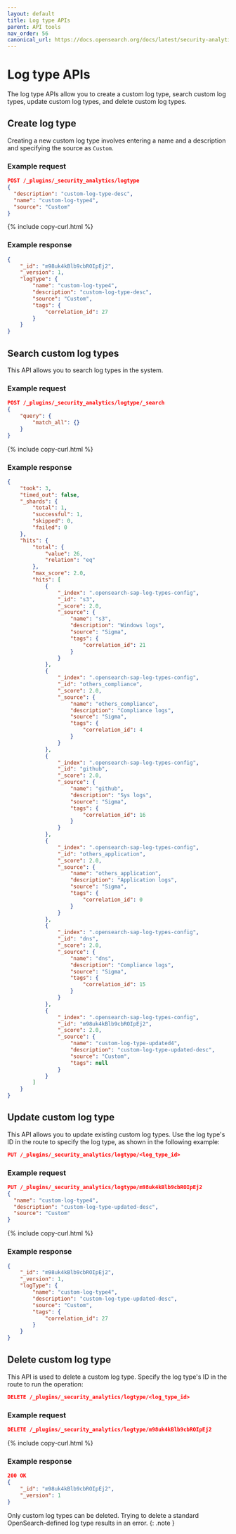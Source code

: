 ```yaml
---
layout: default
title: Log type APIs
parent: API tools
nav_order: 56
canonical_url: https://docs.opensearch.org/docs/latest/security-analytics/api-tools/log-type-api/
---
```


# Log type APIs

The log type APIs allow you to create a custom log type, search custom log types, update custom log types, and delete custom log types.


## Create log type

Creating a new custom log type involves entering a name and a description and specifying the source as `Custom`.


### Example request

```json
POST /_plugins/_security_analytics/logtype
{
  "description": "custom-log-type-desc",
  "name": "custom-log-type4",
  "source": "Custom"
}
```
{% include copy-curl.html %}


### Example response

```json
{
    "_id": "m98uk4kBlb9cbROIpEj2",
    "_version": 1,
    "logType": {
        "name": "custom-log-type4",
        "description": "custom-log-type-desc",
        "source": "Custom",
        "tags": {
            "correlation_id": 27
        }
    }
}
```


## Search custom log types

This API allows you to search log types in the system.


### Example request

```json
POST /_plugins/_security_analytics/logtype/_search
{
    "query": {
        "match_all": {}
    }
}
```
{% include copy-curl.html %}


### Example response

```json
{
    "took": 3,
    "timed_out": false,
    "_shards": {
        "total": 1,
        "successful": 1,
        "skipped": 0,
        "failed": 0
    },
    "hits": {
        "total": {
            "value": 26,
            "relation": "eq"
        },
        "max_score": 2.0,
        "hits": [
            {
                "_index": ".opensearch-sap-log-types-config",
                "_id": "s3",
                "_score": 2.0,
                "_source": {
                    "name": "s3",
                    "description": "Windows logs",
                    "source": "Sigma",
                    "tags": {
                        "correlation_id": 21
                    }
                }
            },
            {
                "_index": ".opensearch-sap-log-types-config",
                "_id": "others_compliance",
                "_score": 2.0,
                "_source": {
                    "name": "others_compliance",
                    "description": "Compliance logs",
                    "source": "Sigma",
                    "tags": {
                        "correlation_id": 4
                    }
                }
            },
            {
                "_index": ".opensearch-sap-log-types-config",
                "_id": "github",
                "_score": 2.0,
                "_source": {
                    "name": "github",
                    "description": "Sys logs",
                    "source": "Sigma",
                    "tags": {
                        "correlation_id": 16
                    }
                }
            },
            {
                "_index": ".opensearch-sap-log-types-config",
                "_id": "others_application",
                "_score": 2.0,
                "_source": {
                    "name": "others_application",
                    "description": "Application logs",
                    "source": "Sigma",
                    "tags": {
                        "correlation_id": 0
                    }
                }
            },
            {
                "_index": ".opensearch-sap-log-types-config",
                "_id": "dns",
                "_score": 2.0,
                "_source": {
                    "name": "dns",
                    "description": "Compliance logs",
                    "source": "Sigma",
                    "tags": {
                        "correlation_id": 15
                    }
                }
            },
            {
                "_index": ".opensearch-sap-log-types-config",
                "_id": "m98uk4kBlb9cbROIpEj2",
                "_score": 2.0,
                "_source": {
                    "name": "custom-log-type-updated4",
                    "description": "custom-log-type-updated-desc",
                    "source": "Custom",
                    "tags": null
                }
            }
        ]
    }
}
```


## Update custom log type

This API allows you to update existing custom log types. Use the log type's ID in the route to specify the log type, as shown in the following example:

```json
PUT /_plugins/_security_analytics/logtype/<log_type_id>
```


### Example request

```json
PUT /_plugins/_security_analytics/logtype/m98uk4kBlb9cbROIpEj2
{
  "name": "custom-log-type4",
  "description": "custom-log-type-updated-desc",
  "source": "Custom"
}
```
{% include copy-curl.html %}


### Example response

```json
{
    "_id": "m98uk4kBlb9cbROIpEj2",
    "_version": 1,
    "logType": {
        "name": "custom-log-type4",
        "description": "custom-log-type-updated-desc",
        "source": "Custom",
        "tags": {
            "correlation_id": 27
        }
    }
}
```


## Delete custom log type

This API is used to delete a custom log type. Specify the log type's ID in the route to run the operation:

```json
DELETE /_plugins/_security_analytics/logtype/<log_type_id>
```


### Example request

```json
DELETE /_plugins/_security_analytics/logtype/m98uk4kBlb9cbROIpEj2
```
{% include copy-curl.html %}


### Example response

```json
200 OK
{
    "_id": "m98uk4kBlb9cbROIpEj2",
    "_version": 1
}
```

Only custom log types can be deleted. Trying to delete a standard OpenSearch-defined log type results in an error.
{: .note }

